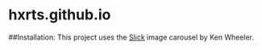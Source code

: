 hxrts.github.io
===============

##Installation:
This project uses the [Slick](https://github.com/slick/slick) image carousel by Ken Wheeler.
